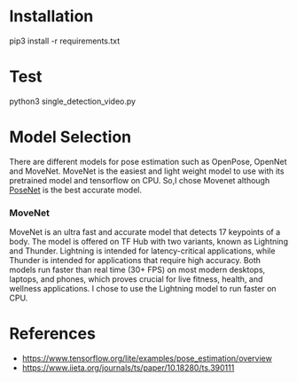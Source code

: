 # Installation
pip3 install -r requirements.txt

# Test
python3 single_detection_video.py

# Model Selection
There are different models for pose estimation such as OpenPose, OpenNet and MoveNet. MoveNet is the easiest and light weight model to use with its pretrained model and tensorflow on CPU. So,I chose Movenet although [PoseNet](https://www.iieta.org/journals/ts/paper/10.18280/ts.390111) is the best accurate model.

### MoveNet
MoveNet is an ultra fast and accurate model that detects 17 keypoints of a body. The model is offered on TF Hub with two variants, known as Lightning and Thunder. Lightning is intended for latency-critical applications, while Thunder is intended for applications that require high accuracy. Both models run faster than real time (30+ FPS) on most modern desktops, laptops, and phones, which proves crucial for live fitness, health, and wellness applications. I chose to use the Lightning model to run faster on CPU.

# References
- https://www.tensorflow.org/lite/examples/pose_estimation/overview
- https://www.iieta.org/journals/ts/paper/10.18280/ts.390111

